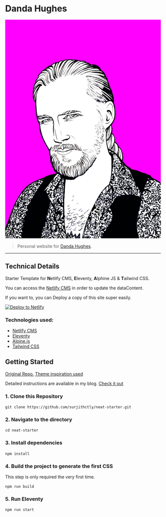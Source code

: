 # Danda Hughes

![photo](src/static/img/banner.jpg)

> Personal website for [Danda Hughes](https://dandahughes.com).

---

## Technical Details

Starter Template for **N**etlify CMS, **E**leventy, **A**lphine JS & **T**ailwind CSS.

You can access the [Netlify CMS](https://dandahughes.com/admin) in order to update the dataContent.

If you want to, you can Deploy a copy of this site super easily.

<a href="https://app.netlify.com/start/deploy?repository=https://github.com/cyrilf/dandahughes&amp;stack=cms"><img src="https://www.netlify.com/img/deploy/button.svg" alt="Deploy to Netlify" /></a>

### Technologies used:

- [Netlify CMS](https://www.netlifycms.org/)
- [Eleventy](https://www.11ty.dev/)
- [Alpine.js](https://github.com/alpinejs/alpine)
- [Tailwind CSS](https://tailwindcss.com/)

## Getting Started

[Original Repo.](https://github.com/surjithctly/neat-starter)
[Theme inspiration used](https://www.creative-tim.com/learning-lab/tailwind-starter-kit/presentation)

Detailed instructions are available in my blog. [Check it out](https://blog.surjithctly.in/neat-stack-create-a-static-website-with-netlify-cms-eleventy-alpinejs-and-tailwindcss)

### 1\. Clone this Repository

```
git clone https://github.com/surjithctly/neat-starter.git
```

### 2\. Navigate to the directory

```
cd neat-starter
```

### 3\. Install dependencies

```
npm install
```

### 4\. Build the project to generate the first CSS

This step is only required the very first time.

```
npm run build
```

### 5\. Run Eleventy

```
npm run start
```
